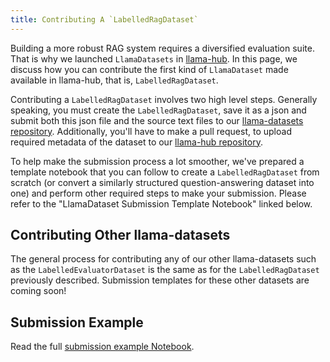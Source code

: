 ```yaml
---
title: Contributing A `LabelledRagDataset`
---
```


Building a more robust RAG system requires a diversified evaluation suite. That is
why we launched `LlamaDatasets` in [llama-hub](https://llamahub.ai). In this page,
we discuss how you can contribute the first kind of `LlamaDataset` made available
in llama-hub, that is, `LabelledRagDataset`.

Contributing a `LabelledRagDataset` involves two high level steps. Generally speaking,
you must create the `LabelledRagDataset`, save it as a json and submit both this
json file and the source text files to our [llama-datasets repository](https://github.com/run-llama/llama_datasets). Additionally, you'll have to make
a pull request, to upload required metadata of the dataset to our [llama-hub repository](https://github.com/run-llama/llama-hub).

To help make the submission process a lot smoother, we've prepared a template
notebook that you can follow to create a `LabelledRagDataset` from scratch (or
convert a similarly structured question-answering dataset into one) and perform
other required steps to make your submission. Please refer to the "LlamaDataset Submission Template Notebook" linked below.

## Contributing Other llama-datasets

The general process for contributing any of our other llama-datasets such as the
`LabelledEvaluatorDataset` is the same as for the `LabelledRagDataset` previously
described. Submission templates for these other datasets are coming soon!

## Submission Example

Read the full [submission example Notebook](/python/examples/llama_dataset/ragdataset_submission_template).
